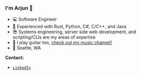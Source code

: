 ### I'm Arjun 👋

- 💻 Software Engineer
- 🧠 Experienced with Rust, Python, C#, C/C++, and Java
- 😎 Systems engineering, server side web development, and scripting/CLIs are my areas of expertise
- 🎸 I play guitar too, [check out my music channel!](https://www.youtube.com/channel/UCLj5djpva10jFLe6WB7WQrg/featured)
- 📍 Seattle, WA

**Contact:**
- [`LinkedIn`](https://www.linkedin.com/in/arjun-srivastava042701/)
